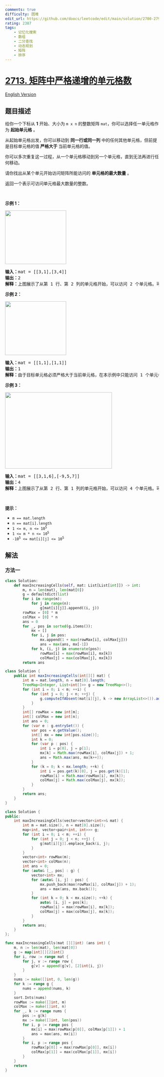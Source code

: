 ```yaml
---
comments: true
difficulty: 困难
edit_url: https://github.com/doocs/leetcode/edit/main/solution/2700-2799/2713.Maximum%20Strictly%20Increasing%20Cells%20in%20a%20Matrix/README.md
rating: 2387
tags:
    - 记忆化搜索
    - 数组
    - 二分查找
    - 动态规划
    - 矩阵
    - 排序
---
```


# [2713. 矩阵中严格递增的单元格数](https://leetcode.cn/problems/maximum-strictly-increasing-cells-in-a-matrix)

[English Version](/solution/2700-2799/2713.Maximum%20Strictly%20Increasing%20Cells%20in%20a%20Matrix/README_EN.md)

## 题目描述

<!-- 这里写题目描述 -->

<p>给你一个下标从 <strong>1</strong> 开始、大小为 <code>m x n</code> 的整数矩阵 <code>mat</code>，你可以选择任一单元格作为 <strong>起始单元格</strong> 。</p>

<p>从起始单元格出发，你可以移动到 <strong>同一行或同一列</strong> 中的任何其他单元格，但前提是目标单元格的值<strong> 严格大于 </strong>当前单元格的值。</p>

<p>你可以多次重复这一过程，从一个单元格移动到另一个单元格，直到无法再进行任何移动。</p>

<p>请你找出从某个单元开始访问矩阵所能访问的 <strong>单元格的最大数量</strong> 。</p>

<p>返回一个表示可访问单元格最大数量的整数。</p>

<p>&nbsp;</p>

<p><strong>示例 1：</strong></p>

<p><strong><img alt="" src="https://fastly.jsdelivr.net/gh/doocs/leetcode@main/solution/2700-2799/2713.Maximum%20Strictly%20Increasing%20Cells%20in%20a%20Matrix/images/diag1drawio.png" style="width: 200px; height: 176px;"></strong></p>

<pre><strong>输入：</strong>mat = [[3,1],[3,4]]
<strong>输出：</strong>2
<strong>解释：</strong>上图展示了从第 1 行、第 2 列的单元格开始，可以访问 2 个单元格。可以证明，无论从哪个单元格开始，最多只能访问 2 个单元格，因此答案是 2 。 
</pre>

<p><strong>示例 2：</strong></p>

<p><strong><img alt="" src="https://fastly.jsdelivr.net/gh/doocs/leetcode@main/solution/2700-2799/2713.Maximum%20Strictly%20Increasing%20Cells%20in%20a%20Matrix/images/diag3drawio.png" style="width: 200px; height: 176px;"></strong></p>

<pre><strong>输入：</strong>mat = [[1,1],[1,1]]
<strong>输出：</strong>1
<strong>解释：</strong>由于目标单元格必须严格大于当前单元格，在本示例中只能访问 1 个单元格。 
</pre>

<p><strong>示例 3：</strong></p>

<p><strong><img alt="" src="https://fastly.jsdelivr.net/gh/doocs/leetcode@main/solution/2700-2799/2713.Maximum%20Strictly%20Increasing%20Cells%20in%20a%20Matrix/images/diag4drawio.png" style="width: 350px; height: 250px;"></strong></p>

<pre><strong>输入：</strong>mat = [[3,1,6],[-9,5,7]]
<strong>输出：</strong>4
<strong>解释：</strong>上图展示了从第 2 行、第 1 列的单元格开始，可以访问 4 个单元格。可以证明，无论从哪个单元格开始，最多只能访问 4 个单元格，因此答案是 4 。  
</pre>

<p>&nbsp;</p>

<p><strong>提示：</strong></p>

<ul>
	<li><code>m == mat.length&nbsp;</code></li>
	<li><code>n == mat[i].length&nbsp;</code></li>
	<li><code>1 &lt;= m, n &lt;= 10<sup>5</sup></code></li>
	<li><code>1 &lt;= m * n &lt;= 10<sup>5</sup></code></li>
	<li><code>-10<sup>5</sup>&nbsp;&lt;= mat[i][j] &lt;= 10<sup>5</sup></code></li>
</ul>

## 解法

### 方法一

<!-- tabs:start -->

```python
class Solution:
    def maxIncreasingCells(self, mat: List[List[int]]) -> int:
        m, n = len(mat), len(mat[0])
        g = defaultdict(list)
        for i in range(m):
            for j in range(n):
                g[mat[i][j]].append((i, j))
        rowMax = [0] * m
        colMax = [0] * n
        ans = 0
        for _, pos in sorted(g.items()):
            mx = []
            for i, j in pos:
                mx.append(1 + max(rowMax[i], colMax[j]))
                ans = max(ans, mx[-1])
            for k, (i, j) in enumerate(pos):
                rowMax[i] = max(rowMax[i], mx[k])
                colMax[j] = max(colMax[j], mx[k])
        return ans
```

```java
class Solution {
    public int maxIncreasingCells(int[][] mat) {
        int m = mat.length, n = mat[0].length;
        TreeMap<Integer, List<int[]>> g = new TreeMap<>();
        for (int i = 0; i < m; ++i) {
            for (int j = 0; j < n; ++j) {
                g.computeIfAbsent(mat[i][j], k -> new ArrayList<>()).add(new int[] {i, j});
            }
        }
        int[] rowMax = new int[m];
        int[] colMax = new int[n];
        int ans = 0;
        for (var e : g.entrySet()) {
            var pos = e.getValue();
            int[] mx = new int[pos.size()];
            int k = 0;
            for (var p : pos) {
                int i = p[0], j = p[1];
                mx[k] = Math.max(rowMax[i], colMax[j]) + 1;
                ans = Math.max(ans, mx[k++]);
            }
            for (k = 0; k < mx.length; ++k) {
                int i = pos.get(k)[0], j = pos.get(k)[1];
                rowMax[i] = Math.max(rowMax[i], mx[k]);
                colMax[j] = Math.max(colMax[j], mx[k]);
            }
        }
        return ans;
    }
}
```

```cpp
class Solution {
public:
    int maxIncreasingCells(vector<vector<int>>& mat) {
        int m = mat.size(), n = mat[0].size();
        map<int, vector<pair<int, int>>> g;
        for (int i = 0; i < m; ++i) {
            for (int j = 0; j < n; ++j) {
                g[mat[i][j]].emplace_back(i, j);
            }
        }
        vector<int> rowMax(m);
        vector<int> colMax(n);
        int ans = 0;
        for (auto& [_, pos] : g) {
            vector<int> mx;
            for (auto& [i, j] : pos) {
                mx.push_back(max(rowMax[i], colMax[j]) + 1);
                ans = max(ans, mx.back());
            }
            for (int k = 0; k < mx.size(); ++k) {
                auto& [i, j] = pos[k];
                rowMax[i] = max(rowMax[i], mx[k]);
                colMax[j] = max(colMax[j], mx[k]);
            }
        }
        return ans;
    }
};
```

```go
func maxIncreasingCells(mat [][]int) (ans int) {
	m, n := len(mat), len(mat[0])
	g := map[int][][2]int{}
	for i, row := range mat {
		for j, v := range row {
			g[v] = append(g[v], [2]int{i, j})
		}
	}
	nums := make([]int, 0, len(g))
	for k := range g {
		nums = append(nums, k)
	}
	sort.Ints(nums)
	rowMax := make([]int, m)
	colMax := make([]int, n)
	for _, k := range nums {
		pos := g[k]
		mx := make([]int, len(pos))
		for i, p := range pos {
			mx[i] = max(rowMax[p[0]], colMax[p[1]]) + 1
			ans = max(ans, mx[i])
		}
		for i, p := range pos {
			rowMax[p[0]] = max(rowMax[p[0]], mx[i])
			colMax[p[1]] = max(colMax[p[1]], mx[i])
		}
	}
	return
}
```

<!-- tabs:end -->

<!-- end -->
